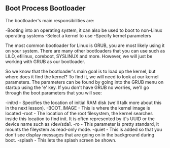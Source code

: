 ## Boot Process Bootloader
The bootloader's main responsibilities are:

-Booting into an operating system, it can also be used to boot to non-Linux operating systems
-Select a kernel to use
-Specify kernel parameters

The most common bootloader for Linux is GRUB, you are most likely using it on your system. There are many other bootloaders that you can use such as LILO, efilinux, coreboot, SYSLINUX and more. However, we will just be working with GRUB as our bootloader.

So we know that the bootloader's main goal is to load up the kernel, but where does it find the kernel? To find it, we will need to look at our kernel parameters. The parameters can be found by going into the GRUB menu on startup using the 'e' key. If you don't have GRUB no worries, we'll go through the boot parameters that you will see:

-initrd - Specifies the location of initial RAM disk (we'll talk more about this in the next lesson).
-BOOT_IMAGE - This is where the kernel image is located
-root - The location of the root filesystem, the kernel searches inside this location to find init. It is often represented by it's UUID or the device name such as /dev/sda1.
-ro - This parameter is pretty standard, it mounts the fileystem as read-only mode.
-quiet - This is added so that you don't see display messages that are going on in the background during boot.
-splash - This lets the splash screen be shown.
